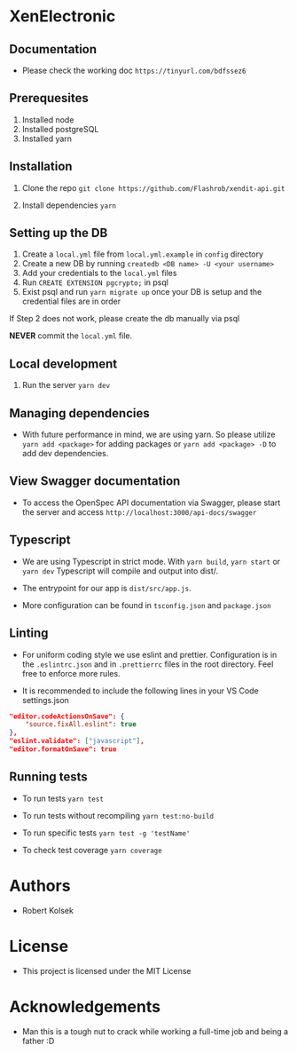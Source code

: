 # XenElectronic

## Documentation

- Please check the working doc
   `https://tinyurl.com/bdfssez6`

## Prerequesites

1. Installed node
2. Installed postgreSQL
3. Installed yarn

## Installation

1. Clone the repo
   `git clone https://github.com/Flashrob/xendit-api.git`

2. Install dependencies
   `yarn`

## Setting up the DB

1. Create a `local.yml` file from `local.yml.example` in `config` directory
2. Create a new DB by running `createdb <DB name> -U <your username>`
3. Add your credentials to the `local.yml` files
4. Run `CREATE EXTENSION pgcrypto;` in psql
5. Exist psql and run `yarn migrate up` once your DB is setup and the credential files are in order

If Step 2 does not work, please create the db manually via psql

**NEVER** commit the `local.yml` file.

## Local development

1. Run the server
   `yarn dev`

## Managing dependencies

- With future performance in mind, we are using yarn. So please utilize `yarn add <package>` for adding packages or `yarn add <package> -D` to add dev dependencies.

## View Swagger documentation

- To access the OpenSpec API documentation via Swagger, please start the server and access
   `http://localhost:3000/api-docs/swagger`

## Typescript

- We are using Typescript in strict mode. With `yarn build`, `yarn start` or `yarn dev` Typescript will compile and output into dist/.
- The entrypoint for our app is `dist/src/app.js`.

- More configuration can be found in `tsconfig.json` and `package.json`

## Linting

- For uniform coding style we use eslint and prettier. Configuration is in the `.eslintrc.json` and in `.prettierrc` files in the root directory. Feel free to enforce more rules.

- It is recommended to include the following lines in your VS Code settings.json

```json
"editor.codeActionsOnSave": {
    "source.fixAll.eslint": true
},
"eslint.validate": ["javascript"],
"editor.formatOnSave": true
```

## Running tests

- To run tests
   `yarn test`

- To run tests without recompiling
   `yarn test:no-build`

- To run specific tests
    `yarn test -g 'testName'`

- To check test coverage
   `yarn coverage`
# Authors

- Robert Kolsek

# License

- This project is licensed under the MIT License

# Acknowledgements

- Man this is a tough nut to crack while working a full-time job and being a father :D
